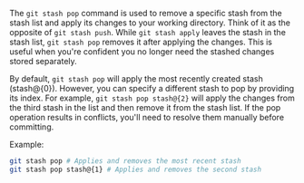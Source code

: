 The `git stash pop` command is used to remove a specific stash from the stash list and apply its changes to your working directory. Think of it as the opposite of `git stash push`. While `git stash apply` leaves the stash in the stash list, `git stash pop` removes it after applying the changes. This is useful when you're confident you no longer need the stashed changes stored separately.

By default, `git stash pop` will apply the most recently created stash (stash@{0}). However, you can specify a different stash to pop by providing its index. For example, `git stash pop stash@{2}` will apply the changes from the third stash in the list and then remove it from the stash list. If the pop operation results in conflicts, you'll need to resolve them manually before committing.

Example:

```bash
git stash pop # Applies and removes the most recent stash
git stash pop stash@{1} # Applies and removes the second stash
```
